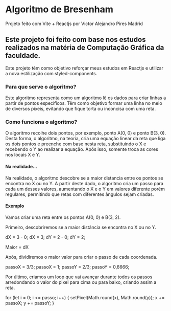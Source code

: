 # Algoritmo de Bresenham

Projeto feito com Vite + Reactjs por Victor Alejandro Pires Madrid

## Este projeto foi feito com base nos estudos realizados na matéria de Computação Gráfica da faculdade.

Este projeto têm como objetivo reforçar meus estudos em Reactjs e utilizar a nova estilização com styled-components.

### Para que serve o algoritmo?

Este algoritmo representa como um algoritmo lê os dados para criar linhas a partir de pontos específicos. Têm como objetivo formar uma linha no meio de diversos pixeis, evitando que fique torta ou inconcisa com uma reta.

### Como funciona o algoritmo?

O algoritmo recolhe dois pontos, por exemplo, ponto A(0, 0) e ponto B(3, 0). Desta forma, o algoritmo, na teoria, cria uma equação linear da reta que liga os dois pontos e preenche com base nesta reta, substituindo o X e recebendo o Y ao realizar a equação. Após isso, somente troca as cores nos locais X e Y.

#### Na realidade...

Na realidade, o algoritmo descobre se a maior distancia entre os pontos se encontra no X ou no Y. A partir deste dado, o algoritmo cria um passo para cada um desses valores, aumentando o X e o Y em valores diferente porém regulares, permitindo que retas com diferentes ângulos sejam criadas.

#### Exemplo

Vamos criar uma reta entre os pontos A(0, 0) e B(3, 2).

Primeiro, descobriremos se a maior distância se encontra no X ou no Y.

dX = 3 - 0; dX = 3;
dY = 2 - 0; dY = 2;

Maior = dX

Após, dividiremos o maior valor para criar o passo de cada coordenada.

passoX = 3/3; passoX = 1;
passoY = 2/3; passoY = 0,6666;

Por último, criamos um loop que vai avançar durante todos os passos arredondando o valor do pixel para cima ou para baixo, criando assim a reta.

for (let i = 0; i <= passo; i++) {
    setPixel(Math.round(x), Math.round(y));
    x += passoX;
    y += passoY;
}
